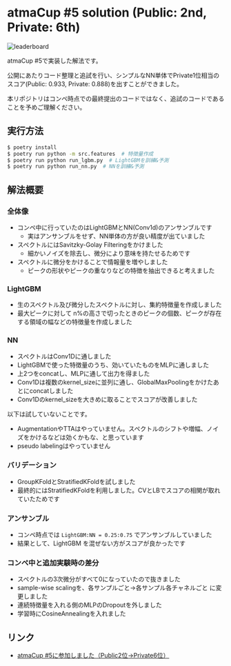 # atmaCup #5 solution (Public: 2nd, Private: 6th)

![leaderboard](https://user-images.githubusercontent.com/7401498/83965339-f2a77e00-a8ed-11ea-9ba9-763605bddd3d.png)

atmaCup #5で実装した解法です。

公開にあたりコード整理と追試を行い、シンプルなNN単体でPrivate1位相当のスコア(Public: 0.933, Private: 0.888)を出すことができました。

本リポジトリはコンペ時点での最終提出のコードではなく、追試のコードであることを予めご理解ください。

## 実行方法

```bash
$ poetry install
$ poetry run python -m src.features  # 特徴量作成
$ poetry run python run_lgbm.py  # LightGBMを訓練&予測
$ poetry run python run_nn.py  # NNを訓練&予測
```

## 解法概要

### 全体像

- コンペ中に行っていたのはLightGBMとNN(Conv1d)のアンサンブルです
  - 実はアンサンブルをせず、NN単体の方が良い精度が出ていました
- スペクトルにはSavitzky-Golay Filteringをかけました
  - 細かいノイズを除去し、微分により意味を持たせるためです
- スペクトルに微分をかけることで情報量を増やしました
  - ピークの形状やピークの重なりなどの特徴を抽出できると考えました

### LightGBM

- 生のスペクトル及び微分したスペクトルに対し、集約特徴量を作成しました
- 最大ピークに対して n%の高さで切ったときのピークの個数、ピークが存在する領域の幅などの特徴量を作成しました

### NN

- スペクトルはConv1Dに通しました
- LightGBMで使った特徴量のうち、効いていたものをMLPに通しました
- 上2つをconcatし、MLPに通して出力を得ました
- Conv1Dは複数のkernel_sizeに並列に通し、GlobalMaxPoolingをかけたあとにconcatしました
- Conv1Dのkernel_sizeを大きめに取ることでスコアが改善しました

以下は試していないことです。

- AugmentationやTTAはやっていません。スペクトルのシフトや増幅、ノイズをかけるなどは効くかもな、と思っています
- pseudo labelingはやっていません

### バリデーション

- GroupKFoldとStratifiedKFoldを試しました
- 最終的にはStratifiedKFoldを利用しました。CVとLBでスコアの相関が取れていたためです

### アンサンブル

- コンペ時点では `LightGBM:NN = 0.25:0.75` でアンサンブルしていました
- 結果として、LightGBM を混ぜない方がスコアが良かったです

### コンペ中と追加実験時の差分

- スペクトルの3次微分がすべて0になっていたので抜きました
- sample-wise scalingを、各サンプルごと→各サンプル各チャネルごと に変更しました
- 連続特徴量を入れる側のMLPのDropoutを外しました
- 学習時にCosineAnnealingを入れました

## リンク

- [atmaCup #5に参加しました（Public2位→Private6位）](https://amalog.hateblo.jp/entry/atmacup-5)
